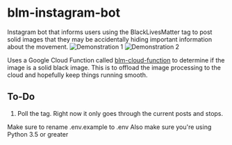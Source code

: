 # blm-instagram-bot
 Instagram bot that informs users using the BlackLivesMatter tag to post solid images that they may be accidentally hiding important information about the movement.
![Demonstration 1](https://i.imgur.com/cbW2vEY.png)
![Demonstration 2](https://i.imgur.com/nsYbHJl.png)

Uses a Google Cloud Function called [blm-cloud-function](https://github.com/char/blm-cloud-function) to determine if the image is a solid black image. This is to offload the image processing to the cloud and hopefully keep things running smooth.

## To-Do
1. Poll the tag. Right now it only goes through the current posts and stops.

Make sure to rename .env.example to .env
Also make sure you're using Python 3.5 or greater
